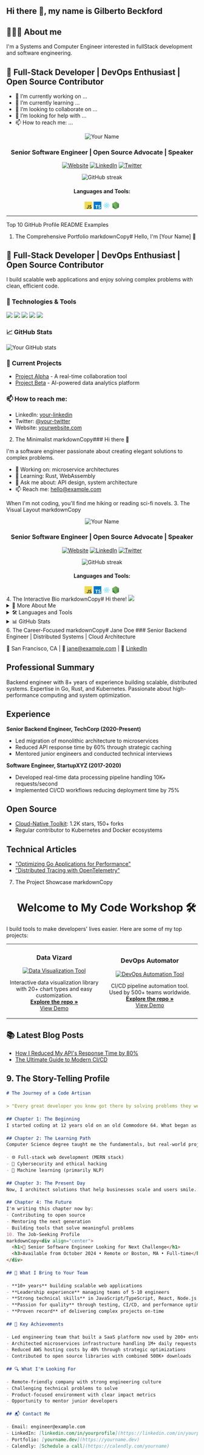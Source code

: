## Hi there 👋, my name is Gilberto Beckford

## 🙋🏿‍♂️ About me
I'm a Systems and Computer Engineer interested in fullStack development and software engineering.
## 🚀 Full-Stack Developer | DevOps Enthusiast | Open Source Contributor

- 🔭 I’m currently working on ...
- 🌱 I’m currently learning ...
- 👯 I’m looking to collaborate on ...
- 🤔 I’m looking for help with ...
- 📫 How to reach me: ...

<!--
**gbeck-dev/gbeck-dev** is a ✨ _special_ ✨ repository because its `README.md` (this file) appears on your GitHub profile.

Here are some ideas to get you started:

- 🔭 I’m currently working on ...
- 🌱 I’m currently learning ...
- 👯 I’m looking to collaborate on ...
- 🤔 I’m looking for help with ...
- 💬 Ask me about ...
- 📫 How to reach me: ...
- 😄 Pronouns: ...
- ⚡ Fun fact: ...
-->
<div align="center">
  <img src="https://your-image-url.com/banner.png" alt="Your Name" />
  <h3>Senior Software Engineer | Open Source Advocate | Speaker</h3>
  
  <p>
    <a href="https://yourwebsite.com"><img src="https://img.shields.io/badge/Website-3b5998?style=flat-square&logo=google-chrome&logoColor=white" alt="Website" /></a>
    <a href="https://linkedin.com/in/yourprofile"><img src="https://img.shields.io/badge/-LinkedIn-0e76a8?style=flat-square&logo=Linkedin&logoColor=white" alt="LinkedIn" /></a>
    <a href="https://twitter.com/yourhandle"><img src="https://img.shields.io/badge/-Twitter-00acee?style=flat-square&logo=Twitter&logoColor=white" alt="Twitter" /></a>
  </p>
  
  <img src="https://github-readme-streak-stats.herokuapp.com/?user=yourusername&theme=dark" alt="GitHub streak" />
  
  <h4>Languages and Tools:</h4>
  <code><img height="20" src="https://raw.githubusercontent.com/github/explore/80688e429a7d4ef2fca1e82350fe8e3517d3494d/topics/javascript/javascript.png"></code>
  <code><img height="20" src="https://raw.githubusercontent.com/github/explore/80688e429a7d4ef2fca1e82350fe8e3517d3494d/topics/typescript/typescript.png"></code>
  <code><img height="20" src="https://raw.githubusercontent.com/github/explore/80688e429a7d4ef2fca1e82350fe8e3517d3494d/topics/react/react.png"></code>
  <code><img height="20" src="https://raw.githubusercontent.com/github/explore/80688e429a7d4ef2fca1e82350fe8e3517d3494d/topics/nodejs/nodejs.png"></code>
</div>


--------

Top 10 GitHub Profile README Examples
1. The Comprehensive Portfolio
markdownCopy# Hello, I'm [Your Name] 👋

## 🚀 Full-Stack Developer | DevOps Enthusiast | Open Source Contributor

I build scalable web applications and enjoy solving complex problems with clean, efficient code.

### 🔧 Technologies & Tools
![](https://img.shields.io/badge/Code-JavaScript-informational?style=flat&logo=javascript&logoColor=white&color=2bbc8a)
![](https://img.shields.io/badge/Code-Python-informational?style=flat&logo=python&logoColor=white&color=2bbc8a)
![](https://img.shields.io/badge/Code-React-informational?style=flat&logo=react&logoColor=white&color=2bbc8a)
![](https://img.shields.io/badge/Tools-Docker-informational?style=flat&logo=docker&logoColor=white&color=2bbc8a)
![](https://img.shields.io/badge/Tools-Kubernetes-informational?style=flat&logo=kubernetes&logoColor=white&color=2bbc8a)

### 📈 GitHub Stats
![Your GitHub stats](https://github-readme-stats.vercel.app/api?username=yourusername&show_icons=true&theme=radical)

### 🔭 Current Projects
- [Project Alpha](https://github.com/yourusername/project-alpha) - A real-time collaboration tool
- [Project Beta](https://github.com/yourusername/project-beta) - AI-powered data analytics platform

### 📫 How to reach me:
- LinkedIn: [your-linkedin](https://linkedin.com/in/your-linkedin)
- Twitter: [@your-twitter](https://twitter.com/your-twitter)
- Website: [yourwebsite.com](https://yourwebsite.com)
2. The Minimalist
markdownCopy### Hi there 👋

I'm a software engineer passionate about creating elegant solutions to complex problems.

- 🔭 Working on: microservice architectures
- 🌱 Learning: Rust, WebAssembly
- 💬 Ask me about: API design, system architecture
- 📫 Reach me: hello@example.com

When I'm not coding, you'll find me hiking or reading sci-fi novels.
3. The Visual Layout
markdownCopy<div align="center">
  <img src="https://your-image-url.com/banner.png" alt="Your Name" />
  <h3>Senior Software Engineer | Open Source Advocate | Speaker</h3>
  
  <p>
    <a href="https://yourwebsite.com"><img src="https://img.shields.io/badge/Website-3b5998?style=flat-square&logo=google-chrome&logoColor=white" alt="Website" /></a>
    <a href="https://linkedin.com/in/yourprofile"><img src="https://img.shields.io/badge/-LinkedIn-0e76a8?style=flat-square&logo=Linkedin&logoColor=white" alt="LinkedIn" /></a>
    <a href="https://twitter.com/yourhandle"><img src="https://img.shields.io/badge/-Twitter-00acee?style=flat-square&logo=Twitter&logoColor=white" alt="Twitter" /></a>
  </p>
  
  <img src="https://github-readme-streak-stats.herokuapp.com/?user=yourusername&theme=dark" alt="GitHub streak" />
  
  <h4>Languages and Tools:</h4>
  <code><img height="20" src="https://raw.githubusercontent.com/github/explore/80688e429a7d4ef2fca1e82350fe8e3517d3494d/topics/javascript/javascript.png"></code>
  <code><img height="20" src="https://raw.githubusercontent.com/github/explore/80688e429a7d4ef2fca1e82350fe8e3517d3494d/topics/typescript/typescript.png"></code>
  <code><img height="20" src="https://raw.githubusercontent.com/github/explore/80688e429a7d4ef2fca1e82350fe8e3517d3494d/topics/react/react.png"></code>
  <code><img height="20" src="https://raw.githubusercontent.com/github/explore/80688e429a7d4ef2fca1e82350fe8e3517d3494d/topics/nodejs/nodejs.png"></code>
</div>
4. The Interactive Bio
markdownCopy# Hi there! <img src="https://media.giphy.com/media/hvRJCLFzcasrR4ia7z/giphy.gif" width="25px">

<details>
  <summary>🧑 More About Me</summary>
  
  - 🔭 I'm currently working on **AI-driven healthcare solutions**
  - 🌱 I'm learning **quantum computing and advanced ML algorithms**
  - 👯 I'm looking to collaborate on **open-source ML projects**
  - 💬 Ask me about **Python, TensorFlow, and data science**
</details>

<details>
  <summary>🛠️ Languages and Tools</summary>
  <br>
  <p align="left">
    <img src="https://www.vectorlogo.zone/logos/python/python-icon.svg" alt="python" width="40" height="40"/>
    <img src="https://www.vectorlogo.zone/logos/tensorflow/tensorflow-icon.svg" alt="tensorflow" width="40" height="40"/>
    <img src="https://www.vectorlogo.zone/logos/pytorch/pytorch-icon.svg" alt="pytorch" width="40" height="40"/>
    <img src="https://www.vectorlogo.zone/logos/jupyter/jupyter-icon.svg" alt="jupyter" width="40" height="40"/>
  </p>
</details>

<details>
  <summary>📊 GitHub Stats</summary>
  <br>
  <img src="https://github-readme-stats.vercel.app/api?username=yourusername&show_icons=true&count_private=true&theme=radical" alt="GitHub Stats" />
</details>
6. The Career-Focused
markdownCopy# Jane Doe
### Senior Backend Engineer | Distributed Systems | Cloud Architecture

📍 San Francisco, CA | 📧 jane@example.com | 🔗 [LinkedIn](https://linkedin.com/in/janedoe)

## Professional Summary
Backend engineer with 8+ years of experience building scalable, distributed systems. Expertise in Go, Rust, and Kubernetes. Passionate about high-performance computing and system optimization.

## Experience
**Senior Backend Engineer, TechCorp (2020-Present)**
- Led migration of monolithic architecture to microservices
- Reduced API response time by 60% through strategic caching
- Mentored junior engineers and conducted technical interviews

**Software Engineer, StartupXYZ (2017-2020)**
- Developed real-time data processing pipeline handling 10K+ requests/second
- Implemented CI/CD workflows reducing deployment time by 75%

## Open Source
- [Cloud-Native Toolkit](https://github.com/username/cloud-toolkit): 1.2K stars, 150+ forks
- Regular contributor to Kubernetes and Docker ecosystems

## Technical Articles
- ["Optimizing Go Applications for Performance"](https://medium.com/@janedoe)
- ["Distributed Tracing with OpenTelemetry"](https://dev.to/@janedoe)
7. The Project Showcase
markdownCopy<h1 align="center">Welcome to My Code Workshop 🛠️</h1>

I build tools to make developers' lives easier. Here are some of my top projects:

<table>
  <tr>
    <td width="50%">
      <h3 align="center">Data Vizard</h3>
      <p align="center">
        <a href="https://github.com/yourusername/data-vizard" target="_blank">
          <img src="https://github.com/yourusername/data-vizard/raw/main/preview.png" width="100%" alt="Data Visualization Tool"/>
        </a>
        <p align="center">
          Interactive data visualization library with 20+ chart types and easy customization.
          <br>
          <a href="https://github.com/yourusername/data-vizard"><strong>Explore the repo »</strong></a>
          <br>
          <a href="https://data-vizard-demo.com">View Demo</a>
        </p>
      </p>
    </td>
    <td width="50%">
      <h3 align="center">DevOps Automator</h3>
      <p align="center">
        <a href="https://github.com/yourusername/devops-automator" target="_blank">
          <img src="https://github.com/yourusername/devops-automator/raw/main/preview.png" width="100%" alt="DevOps Automation Tool"/>
        </a>
        <p align="center">
          CI/CD pipeline automation tool. Used by 500+ teams worldwide.
          <br>
          <a href="https://github.com/yourusername/devops-automator"><strong>Explore the repo »</strong></a>
          <br>
          <a href="https://devops-automator.com">View Demo</a>
        </p>
      </p>
    </td>
  </tr>
</table>

## 📚 Latest Blog Posts
<!-- BLOG-POST-LIST:START -->
- [How I Reduced My API's Response Time by 80%](https://myblog.com/api-optimization)
- [The Ultimate Guide to Modern CI/CD](https://myblog.com/cicd-guide)
<!-- BLOG-POST-LIST:END -->


## 9. The Story-Telling Profile

```markdown
# The Journey of a Code Artisan

> "Every great developer you know got there by solving problems they were unqualified to solve until they actually did it." – Patrick McKenzie

## Chapter 1: The Beginning
I started coding at 12 years old on an old Commodore 64. What began as curiosity grew into passion as I built my first website using HTML and CSS in the early 2000s.

## Chapter 2: The Learning Path
Computer Science degree taught me the fundamentals, but real-world projects shaped my expertise. Through countless nights of debugging and Stack Overflow searches, I honed my craft in:

- 🌐 Full-stack web development (MERN stack)
- 🔐 Cybersecurity and ethical hacking
- 🤖 Machine learning (primarily NLP)

## Chapter 3: The Present Day
Now, I architect solutions that help businesses scale and users smile. My code has processed millions of transactions and served users across six continents.

## Chapter 4: The Future
I'm writing this chapter now by:
- Contributing to open source
- Mentoring the next generation
- Building tools that solve meaningful problems
10. The Job-Seeking Profile
markdownCopy<div align="center">
  <h1>👋 Senior Software Engineer Looking for Next Challenge</h1>
  <h3>Available from October 2024 • Remote or Boston, MA • Full-time</h3>
</div>

## 🚀 What I Bring to Your Team

- **10+ years** building scalable web applications
- **Leadership experience** managing teams of 5-10 engineers
- **Strong technical skills** in JavaScript/TypeScript, React, Node.js ecosystem
- **Passion for quality** through testing, CI/CD, and performance optimization
- **Proven record** of delivering complex projects on-time

## 💼 Key Achievements

- Led engineering team that built a SaaS platform now used by 200+ enterprise clients
- Architected microservices infrastructure handling 1M+ daily requests
- Reduced AWS hosting costs by 40% through strategic optimizations
- Contributed to open source libraries with combined 500K+ downloads

## 🔍 What I'm Looking For

- Remote-friendly company with strong engineering culture
- Challenging technical problems to solve
- Product-focused environment with clear impact metrics
- Opportunity to mentor junior developers

## 📬 Contact Me

- Email: engineer@example.com
- LinkedIn: [linkedin.com/in/yourprofile](https://linkedin.com/in/yourprofile)
- Portfolio: [yourname.dev](https://yourname.dev)
- Calendly: [Schedule a call](https://calendly.com/yourname)
